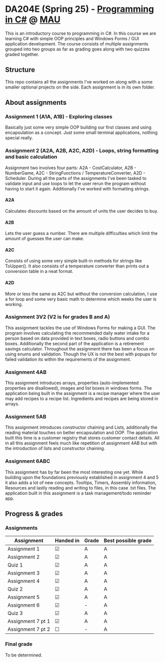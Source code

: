 # DA204E (Spring 25) - [Programming in C#](https://mau.se/en/study-education/course/da204e) @ [MAU](https://mau.se/en/)
This is an introductory course to programming in C#. In this course we are learning C# with simple OOP principles and Windows Forms / GUI application development. The course consists of multiple assignments grouped into two groups as far as grading goes along with two quizzes graded together.

## Structure
This repo contains all the assignments I've worked on along with a some smaller optional projects on the side. Each assignment is in its own folder.


## About assignments

### Assignment 1 (A1A, A1B) - Exploring classes
Basically just some very simple OOP building our first classes and using encapsulation as a concept. Just some small terminal applications, nothing special really.

### Assignment 2 (A2A, A2B, A2C, A2D) - Loops, string formatting and basic calculation
Assignment two involves four parts: A2A - CostCalculator, A2B - NumberGame, A2C - StringFunctions / TemperatureConverter, A2D - Scheduler.
During all the parts of the assignments I've been tasked to validate input and use loops to let the user rerun the program without having to start it again. Additionally I've worked with formatting strings.

#### A2A
Calculates discounts based on the amount of units the user decides to buy.

#### A2B
Lets the user guess a number. There are multiple difficulties which limit the amount of guesses the user can make.

#### A2C
Consists of using some very simple built-in methods for strings like ToUpper(). It also consists of a temperature converter than prints out a conversion table in a neat format.

#### A2D
More or less the same as A2C but without the conversion calculation, I use a for loop and some very basic math to determine which weeks the user is working.

### Assignment 3V2 (V2 is for grades B and A)
This assignment tackles the use of Windows Forms for making a GUI. The program involves calculating the recommended daily water intake for a person based on data provided in text boxes, radio buttons and combo boxes.
Additionally the second part of the application is a retirement savings calculator. Throughout the assignment there has been a focus on using enums and validation. Though the UX is not the best with popups for failed validation its within the requirements of the assignment.

### Assignment 4AB
This assignment introduces arrays, properties (auto-implemented properties are disallowed), images and list boxes in windows forms. The application being built in the assignment is a recipe manager where the user may add recipes to a recipe list. Ingredients and recipes are being stored in arrays.

### Assignment 5AB
This assignment introduces constructor chaining and Lists, additionally the reading material touches on better encapsulation and OOP. The application built this time is a customer registry that stores customer contact details. All in all this assignment feels much like repetition of assignment 4AB but with the introduction of lists and constructor chaining.

### Assignment 6ABC
This assignment has by far been the most interesting one yet. While building upon the foundations previously established in assignment 4 and 5 it also adds a lot of new concepts. Tooltips, Timers, Assembly information, Resources and lastly reading and writing to files, in this case .txt files. The application built in this assignment is a task management/todo reminder app.

## Progress & grades

### Assignments

| Assignment        | Handed in | Grade      | Best possible grade |
|-------------------|-----------|------------|---------------------|
| Assignment 1      | &#9745;   | A          | A                   |
| Assignment 2      | &#9745;   | A          | A                   |
| Quiz 1            | &#9745;   | A          | A                   |
| Assignment 3      | &#9745;   | A          | A                   |
| Assignment 4      | &#9745;   | A          | A                   |
| Quiz 2            | &#9745;   | A          | A                   |
| Assignment 5      | &#9745;   | A          | A                   |
| Assignment 6      | &#9745;   | -          | A                   |
| Quiz 3       	    | &#9745;   | A          | A                   |
| Assignment 7 pt 1 | &#9745;   | A          | A                   |
| Assignment 7 pt 2 | &#9744;   | -          | A                   |

### Final grade
To be determined.
